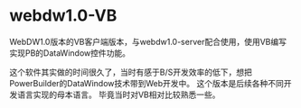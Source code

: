 # webdw1.0-VB
WebDW1.0版本的VB客户端版本，与webdw1.0-server配合使用，使用VB编写实现PB的DataWindow控件功能。

这个软件其实做的时间很久了，当时有感于B/S开发效率的低下，想把PowerBuilder的DataWindow技术带到Web开发中。
这个版本是后续各种不同开发语言实现的母本语言。
毕竟当时对VB相对比较熟悉一些。
